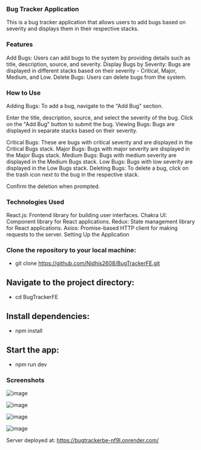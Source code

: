 ### Bug Tracker Application
This is a bug tracker application that allows users to add bugs based on severity and displays them in their respective stacks.

### Features
Add Bugs: Users can add bugs to the system by providing details such as title, description, source, and severity. Display Bugs by Severity: Bugs are displayed in different stacks based on their severity - Critical, Major, Medium, and Low. Delete Bugs: Users can delete bugs from the system.

### How to Use
Adding Bugs: To add a bug, navigate to the "Add Bug" section.

Enter the title, description, source, and select the severity of the bug. Click on the "Add Bug" button to submit the bug. Viewing Bugs: Bugs are displayed in separate stacks based on their severity.

Critical Bugs: These are bugs with critical severity and are displayed in the Critical Bugs stack. Major Bugs: Bugs with major severity are displayed in the Major Bugs stack. Medium Bugs: Bugs with medium severity are displayed in the Medium Bugs stack. Low Bugs: Bugs with low severity are displayed in the Low Bugs stack. Deleting Bugs: To delete a bug, click on the trash icon next to the bug in the respective stack.

Confirm the deletion when prompted.

### Technologies Used
React.js: Frontend library for building user interfaces. Chakra UI: Component library for React applications. Redux: State management library for React applications. Axios: Promise-based HTTP client for making requests to the server. Setting Up the Application

### Clone the repository to your local machine:
 - git clone https://github.com/Nidhis2608/BugTrackerFE.git

## Navigate to the project directory:

 - cd BugTrackerFE

## Install dependencies:

 - npm install

## Start the app:

- npm run dev


### Screenshots
 ![image](https://github.com/Nidhis2608/BugTrackerFE/assets/147683595/dfba6011-b3b1-41da-822f-78b9102d059b)


![image](https://github.com/Nidhis2608/BugTrackerFE/assets/147683595/6a592c98-2f44-4a21-a178-1a58f3f1059b)


![image](https://github.com/Nidhis2608/BugTrackerFE/assets/147683595/432ad7fb-2c45-4021-92f1-2eb10e042830)


![image](https://github.com/Nidhis2608/BugTrackerFE/assets/147683595/42154454-d3c8-41e1-90e0-bf4c05a0afe2)


Server deployed at: https://bugtrackerbe-nf9l.onrender.com/
